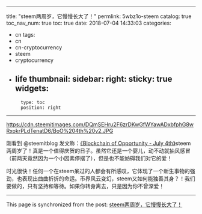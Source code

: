 
---
title: "steem两周岁，它慢慢长大了！"
permlink: 5wbz1o-steem
catalog: true
toc_nav_num: true
toc: true
date: 2018-07-04 14:33:03
categories:
- cn
tags:
- cn
- cn-cryptocurrency
- steem
- cryptocurrency
- life
thumbnail: 
sidebar:
    right:
        sticky: true
widgets:
    -
        type: toc
        position: right
---


https://cdn.steemitimages.com/DQmSEHru2F6zrDKwGfWYawADxbfphG8wRxokrPLdTenatD6/BoO%204th%20v2.JPG

刚看到 @steemitblog  发文称：[《Blockchain of Opportunity - July 4th》](https://steemit.com/steem/@steemitblog/blockchain-of-opportunity-july-4th)steem两周岁了！真是一个值得庆贺的日子。虽然它还是一个婴儿，动不动就抽风感冒（前两天竟然因为一个小因素停摆了），但是也不能妨碍我们对它的爱！

时光很快！任何一个在steem呆过的人都会有所感叹，它体现了一个新生事物的强劲，也表现出曲曲折折的命运。币界风云变幻，steem又如何能独善其身？！我们要做的，只有坚持和等待。如果你转身离去，只是因为你不曾深爱！

- - -

This page is synchronized from the post: [steem两周岁，它慢慢长大了！](https://steemit.com/@lemooljiang/5wbz1o-steem)
